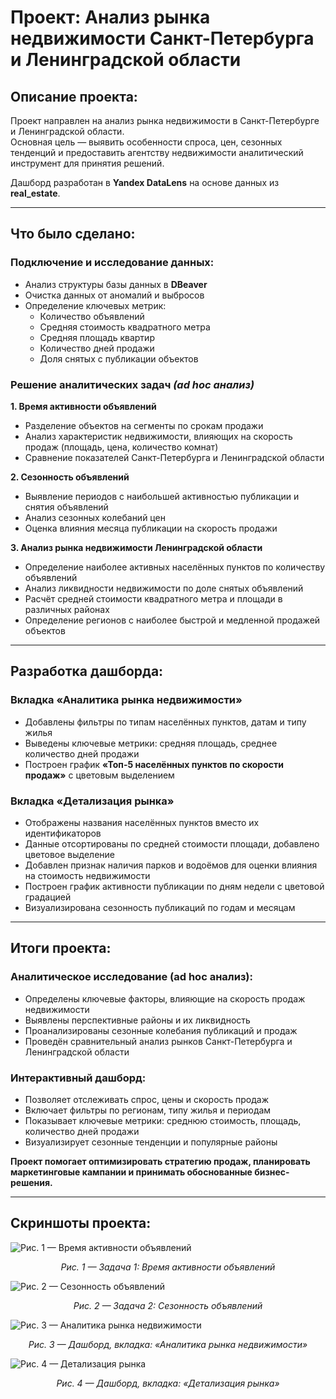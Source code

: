 # Проект: Анализ рынка недвижимости Санкт-Петербурга и Ленинградской области

## Описание проекта:

Проект направлен на анализ рынка недвижимости в Санкт-Петербурге и Ленинградской области.  
Основная цель — выявить особенности спроса, цен, сезонных тенденций и предоставить агентству недвижимости аналитический инструмент для принятия решений.

Дашборд разработан в **Yandex DataLens** на основе данных из **real_estate**.

---

## Что было сделано:

### Подключение и исследование данных:
- Анализ структуры базы данных в **DBeaver**
- Очистка данных от аномалий и выбросов
- Определение ключевых метрик:
  - Количество объявлений
  - Средняя стоимость квадратного метра
  - Средняя площадь квартир
  - Количество дней продажи
  - Доля снятых с публикации объектов

### Решение аналитических задач *(ad hoc анализ)*

**1. Время активности объявлений**
- Разделение объектов на сегменты по срокам продажи
- Анализ характеристик недвижимости, влияющих на скорость продаж (площадь, цена, количество комнат)
- Сравнение показателей Санкт-Петербурга и Ленинградской области

**2. Сезонность объявлений**
- Выявление периодов с наибольшей активностью публикации и снятия объявлений
- Анализ сезонных колебаний цен
- Оценка влияния месяца публикации на скорость продажи

**3. Анализ рынка недвижимости Ленинградской области**
- Определение наиболее активных населённых пунктов по количеству объявлений
- Анализ ликвидности недвижимости по доле снятых объявлений
- Расчёт средней стоимости квадратного метра и площади в различных районах
- Определение регионов с наиболее быстрой и медленной продажей объектов

---

## Разработка дашборда:

### Вкладка **«Аналитика рынка недвижимости»**
- Добавлены фильтры по типам населённых пунктов, датам и типу жилья
- Выведены ключевые метрики: средняя площадь, среднее количество дней продажи
- Построен график **«Топ-5 населённых пунктов по скорости продаж»** с цветовым выделением

### Вкладка **«Детализация рынка»**
- Отображены названия населённых пунктов вместо их идентификаторов
- Данные отсортированы по средней стоимости площади, добавлено цветовое выделение
- Добавлен признак наличия парков и водоёмов для оценки влияния на стоимость недвижимости
- Построен график активности публикации по дням недели с цветовой градацией
- Визуализирована сезонность публикаций по годам и месяцам

---

## Итоги проекта:

### Аналитическое исследование (ad hoc анализ):
- Определены ключевые факторы, влияющие на скорость продаж недвижимости
- Выявлены перспективные районы и их ликвидность
- Проанализированы сезонные колебания публикаций и продаж
- Проведён сравнительный анализ рынков Санкт-Петербурга и Ленинградской области

### Интерактивный дашборд:
- Позволяет отслеживать спрос, цены и скорость продаж
- Включает фильтры по регионам, типу жилья и периодам
- Показывает ключевые метрики: среднюю стоимость, площадь, количество дней продажи
- Визуализирует сезонные тенденции и популярные районы

**Проект помогает оптимизировать стратегию продаж, планировать маркетинговые кампании и принимать обоснованные бизнес-решения.**

---

## Скриншоты проекта:

![Рис. 1 — Время активности объявлений](https://your_link_here.com/task1.png)  
<p align="center"><em>Рис. 1 — Задача 1: Время активности объявлений</em></p>

![Рис. 2 — Сезонность объявлений](https://your_link_here.com/task2.png)  
<p align="center"><em>Рис. 2 — Задача 2: Сезонность объявлений</em></p>

![Рис. 3 — Аналитика рынка недвижимости](https://your_link_here.com/dashboard_analytics.png)  
<p align="center"><em>Рис. 3 — Дашборд, вкладка: «Аналитика рынка недвижимости»</em></p>

![Рис. 4 — Детализация рынка](https://your_link_here.com/dashboard_details.png)  
<p align="center"><em>Рис. 4 — Дашборд, вкладка: «Детализация рынка»</em></p>
